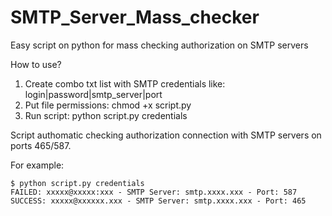 # SMTP_Server_Mass_checker
Easy script on python for mass checking authorization on SMTP servers

How to use?

1. Create combo txt list with SMTP credentials like: login|password|smtp_server|port
2. Put file permissions: chmod +x script.py
3. Run script: python script.py credentials

Script authomatic checking authorization connection with SMTP servers on ports 465/587. 

For example:

```
$ python script.py credentials
FAILED: xxxxx@xxxxx:xxx - SMTP Server: smtp.xxxx.xxx - Port: 587
SUCCESS: xxxxx@xxxxxx.xxx - SMTP Server: smtp.xxxx.xxx - Port: 465
```
